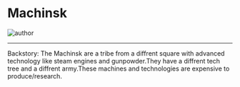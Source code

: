 # Machinsk

![author](https://img.shields.io/badge/author-KV%2D2%236983-%237289DA)

---

Backstory:
The Machinsk are a tribe from a diffrent square with advanced technology like steam engines and gunpowder.They have a diffrent tech tree and a diffrent army.These machines and technologies are expensive to produce/research.
